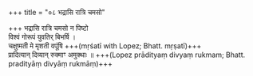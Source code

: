 +++
title = "०८ भद्रासि रात्रि चमसो"

+++
भद्रासि रात्रि चमसो न पिष्टो  
विश्वं गोरूपं युवतिर् बिभर्षि ।  
चक्षुष्मती मे मृशती वपूंषि +++(mṛśatī with Lopez; Bhatt. mṛṣatī)+++  
प्रादित्यान् दिव्यान् रुक्माꣳ अमुक्थाः ॥ +++(Lopez prādityaṃ divyaṃ rukmam; Bhatt. pradityāṃ divyāṃ rukmāṃ)+++